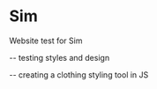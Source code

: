 # Sim
Website test for Sim

-- testing styles and design

-- creating a clothing styling tool in JS
